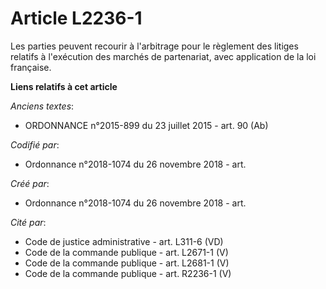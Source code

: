 # Article L2236-1

Les parties peuvent recourir à l'arbitrage pour le règlement des litiges relatifs à l'exécution des marchés de partenariat,
avec application de la loi française.

**Liens relatifs à cet article**

_Anciens textes_:

  - ORDONNANCE n°2015-899 du 23 juillet 2015 - art. 90 (Ab)

_Codifié par_:

  - Ordonnance n°2018-1074 du 26 novembre 2018 - art.

_Créé par_:

  - Ordonnance n°2018-1074 du 26 novembre 2018 - art.

_Cité par_:

  - Code de justice administrative - art. L311-6 (VD)
  - Code de la commande publique - art. L2671-1 (V)
  - Code de la commande publique - art. L2681-1 (V)
  - Code de la commande publique - art. R2236-1 (V)
